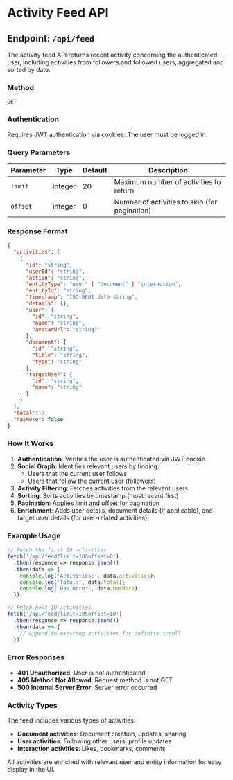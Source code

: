 # Activity Feed API

## Endpoint: `/api/feed`

The activity feed API returns recent activity concerning the authenticated user, including activities from followers and followed users, aggregated and sorted by date.

### Method
`GET`

### Authentication
Requires JWT authentication via cookies. The user must be logged in.

### Query Parameters

| Parameter | Type | Default | Description |
|-----------|------|---------|-------------|
| `limit` | integer | 20 | Maximum number of activities to return |
| `offset` | integer | 0 | Number of activities to skip (for pagination) |

### Response Format

```json
{
  "activities": [
    {
      "id": "string",
      "userId": "string", 
      "action": "string",
      "entityType": "user" | "document" | "interaction",
      "entityId": "string",
      "timestamp": "ISO-8601 date string",
      "details": {},
      "user": {
        "id": "string",
        "name": "string",
        "avatarUrl": "string?"
      },
      "document": {
        "id": "string",
        "title": "string", 
        "type": "string"
      },
      "targetUser": {
        "id": "string",
        "name": "string"
      }
    }
  ],
  "total": 0,
  "hasMore": false
}
```

### How It Works

1. **Authentication**: Verifies the user is authenticated via JWT cookie
2. **Social Graph**: Identifies relevant users by finding:
   - Users that the current user follows
   - Users that follow the current user (followers)
3. **Activity Filtering**: Fetches activities from the relevant users
4. **Sorting**: Sorts activities by timestamp (most recent first)
5. **Pagination**: Applies limit and offset for pagination
6. **Enrichment**: Adds user details, document details (if applicable), and target user details (for user-related activities)

### Example Usage

```javascript
// Fetch the first 10 activities
fetch('/api/feed?limit=10&offset=0')
  .then(response => response.json())
  .then(data => {
    console.log('Activities:', data.activities);
    console.log('Total:', data.total);
    console.log('Has more:', data.hasMore);
  });

// Fetch next 10 activities
fetch('/api/feed?limit=10&offset=10')
  .then(response => response.json())
  .then(data => {
    // Append to existing activities for infinite scroll
  });
```

### Error Responses

- **401 Unauthorized**: User is not authenticated
- **405 Method Not Allowed**: Request method is not GET
- **500 Internal Server Error**: Server error occurred

### Activity Types

The feed includes various types of activities:
- **Document activities**: Document creation, updates, sharing
- **User activities**: Following other users, profile updates
- **Interaction activities**: Likes, bookmarks, comments

All activities are enriched with relevant user and entity information for easy display in the UI.

